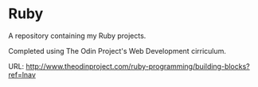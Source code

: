 # Ruby

A repository containing my Ruby projects.

Completed using The Odin Project's Web Development cirriculum.

URL: http://www.theodinproject.com/ruby-programming/building-blocks?ref=lnav
